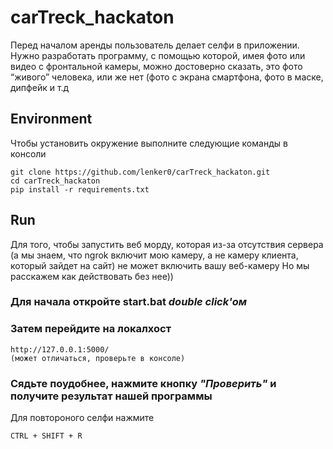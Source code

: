 # carTreck_hackaton
Перед началом аренды пользователь делает селфи в приложении. Нужно разработать программу, с помощью которой, имея фото или видео с фронтальной камеры, можно достоверно сказать, это фото “живого” человека, или же нет (фото с экрана смартфона, фото в маске, дипфейк и т.д


## Environment
Чтобы установить окружение выполните следующие команды в консоли

```
git clone https://github.com/lenker0/carTreck_hackaton.git
cd carTreck_hackaton
pip install -r requirements.txt
```

## Run
Для того, чтобы запустить веб морду, которая из-за отсутствия сервера (а мы знаем, что ngrok включит мою камеру, а не камеру клиента, который зайдет на сайт) не может включить вашу веб-камеру
Но мы расскажем как действовать без нее))

### Для начала откройте start.bat *double click'ом*
### Затем перейдите на локалхост
```
http://127.0.0.1:5000/
(может отличаться, проверьте в консоле)
```
### Сядьте поудобнее, нажмите кнопку *"Проверить"* и получите результат нашей программы
Для повтороного селфи нажмите 
```
CTRL + SHIFT + R
```
